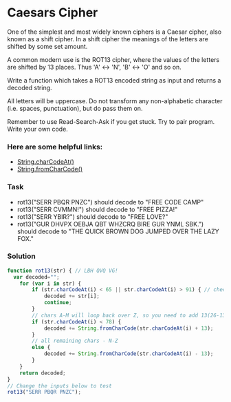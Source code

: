 # Caesars Cipher

One of the simplest and most widely known ciphers is a Caesar cipher, also known as a shift cipher. In a shift cipher the meanings of the letters are shifted by some set amount.

A common modern use is the ROT13 cipher, where the values of the letters are shifted by 13 places. Thus 'A' ↔ 'N', 'B' ↔ 'O' and so on.

Write a function which takes a ROT13 encoded string as input and returns a decoded string.

All letters will be uppercase. Do not transform any non-alphabetic character (i.e. spaces, punctuation), but do pass them on.

Remember to use Read-Search-Ask if you get stuck. Try to pair program. Write your own code.

### Here are some helpful links:

+ [String.charCodeAt()](https://developer.mozilla.org/en-US/docs/Web/JavaScript/Reference/Global_Objects/String/charCodeAt)
+ [String.fromCharCode()](https://developer.mozilla.org/en-US/docs/Web/JavaScript/Reference/Global_Objects/String/fromCharCode)

### Task

+ rot13("SERR PBQR PNZC") should decode to "FREE CODE CAMP"
+ rot13("SERR CVMMN!") should decode to "FREE PIZZA!"
+ rot13("SERR YBIR?") should decode to "FREE LOVE?"
+ rot13("GUR DHVPX OEBJA QBT WHZCRQ BIRE GUR YNML SBK.") should decode to "THE QUICK BROWN DOG JUMPED OVER THE LAZY FOX."

### Solution

```javascript
function rot13(str) { // LBH QVQ VG!
  var decoded="";
    for (var i in str) {
        if (str.charCodeAt(i) < 65 || str.charCodeAt(i) > 91) { // check if char is outside A-Z range
            decoded += str[i];
            continue;
        }
        // chars A-M will loop back over Z, so you need to add 13(26-13)
        if (str.charCodeAt(i) < 78) {
            decoded += String.fromCharCode(str.charCodeAt(i) + 13);
        }
        // all remaining chars - N-Z
        else {
            decoded += String.fromCharCode(str.charCodeAt(i) - 13);
        }
    }
    return decoded;
}
// Change the inputs below to test
rot13("SERR PBQR PNZC");
```
